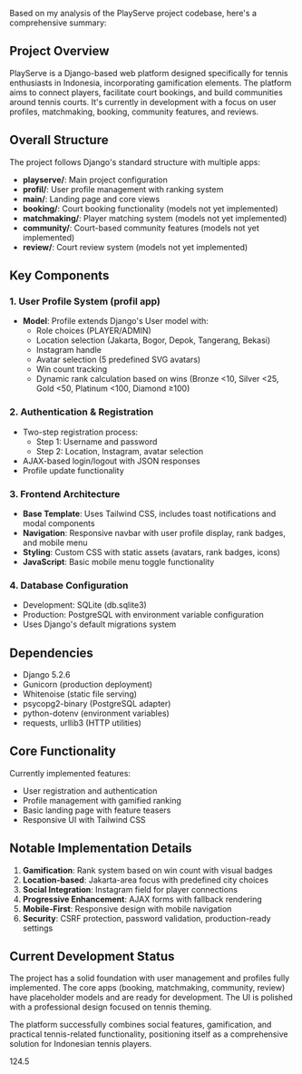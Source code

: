 Based on my analysis of the PlayServe project codebase, here's a comprehensive summary:

## Project Overview
PlayServe is a Django-based web platform designed specifically for tennis enthusiasts in Indonesia, incorporating gamification elements. The platform aims to connect players, facilitate court bookings, and build communities around tennis courts. It's currently in development with a focus on user profiles, matchmaking, booking, community features, and reviews.

## Overall Structure
The project follows Django's standard structure with multiple apps:
- **playserve/**: Main project configuration
- **profil/**: User profile management with ranking system
- **main/**: Landing page and core views
- **booking/**: Court booking functionality (models not yet implemented)
- **matchmaking/**: Player matching system (models not yet implemented)  
- **community/**: Court-based community features (models not yet implemented)
- **review/**: Court review system (models not yet implemented)

## Key Components

### 1. User Profile System (profil app)
- **Model**: Profile extends Django's User model with:
  - Role choices (PLAYER/ADMIN)
  - Location selection (Jakarta, Bogor, Depok, Tangerang, Bekasi)
  - Instagram handle
  - Avatar selection (5 predefined SVG avatars)
  - Win count tracking
  - Dynamic rank calculation based on wins (Bronze <10, Silver <25, Gold <50, Platinum <100, Diamond ≥100)

### 2. Authentication & Registration
- Two-step registration process:
  - Step 1: Username and password
  - Step 2: Location, Instagram, avatar selection
- AJAX-based login/logout with JSON responses
- Profile update functionality

### 3. Frontend Architecture
- **Base Template**: Uses Tailwind CSS, includes toast notifications and modal components
- **Navigation**: Responsive navbar with user profile display, rank badges, and mobile menu
- **Styling**: Custom CSS with static assets (avatars, rank badges, icons)
- **JavaScript**: Basic mobile menu toggle functionality

### 4. Database Configuration
- Development: SQLite (db.sqlite3)
- Production: PostgreSQL with environment variable configuration
- Uses Django's default migrations system

## Dependencies
- Django 5.2.6
- Gunicorn (production deployment)
- Whitenoise (static file serving)
- psycopg2-binary (PostgreSQL adapter)
- python-dotenv (environment variables)
- requests, urllib3 (HTTP utilities)

## Core Functionality
Currently implemented features:
- User registration and authentication
- Profile management with gamified ranking
- Basic landing page with feature teasers
- Responsive UI with Tailwind CSS

## Notable Implementation Details
1. **Gamification**: Rank system based on win count with visual badges
2. **Location-based**: Jakarta-area focus with predefined city choices
3. **Social Integration**: Instagram field for player connections
4. **Progressive Enhancement**: AJAX forms with fallback rendering
5. **Mobile-First**: Responsive design with mobile navigation
6. **Security**: CSRF protection, password validation, production-ready settings

## Current Development Status
The project has a solid foundation with user management and profiles fully implemented. The core apps (booking, matchmaking, community, review) have placeholder models and are ready for development. The UI is polished with a professional design focused on tennis theming.

The platform successfully combines social features, gamification, and practical tennis-related functionality, positioning itself as a comprehensive solution for Indonesian tennis players.

124.5